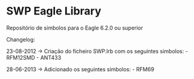 SWP Eagle Library
=================

Repositório de simbolos para o Eagle 6.2.0 ou superior

Changelog:

23-08-2012 -> Criação do ficheiro SWP.lrb com os seguintes simbolos:
                - RFM12SMD
                - ANT433
                
28-06-2013 -> Adicionado os seguintes simbolos:
                - RFM69
